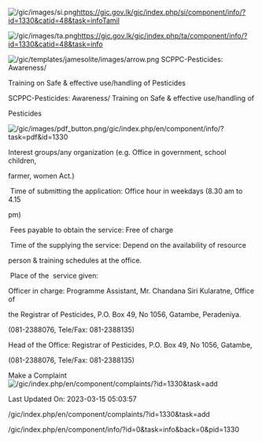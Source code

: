 <!-- Source: https://gic.gov.lk/gic/index.php/en/component/info/?id=1330&catid=48&task=info -->

![/gic/images/si.png](/gic/images/si.png)https://gic.gov.lk/gic/index.php/si/component/info/?id=1330&catid=48&task=infoTamil

![/gic/images/ta.png](/gic/images/ta.png)https://gic.gov.lk/gic/index.php/ta/component/info/?id=1330&catid=48&task=info

![/gic/templates/jamesolite/images/arrow.png](/gic/templates/jamesolite/images/arrow.png) SCPPC-Pesticides: Awareness/

Training on Safe & effective use/handling of Pesticides

SCPPC-Pesticides: Awareness/ Training on Safe & effective use/handling of

Pesticides

![/gic/images/pdf_button.png](/gic/images/pdf_button.png)/gic/index.php/en/component/info/?task=pdf&id=1330

Interest groups/any organization (e.g. Office in government, school children,

farmer, women Act.)

 Time of submitting the application: Office hour in weekdays (8.30 am to 4.15

pm)

 Fees payable to obtain the service: Free of charge

 Time of the supplying the service: Depend on the availability of resource

person & training schedules at the office.

 Place of the  service given:

Officer in charge: Programme Assistant, Mr. Chandana Siri Kularatne, Office of

the Registrar of Pesticides, P.O. Box 49, No 1056, Gatambe, Peradeniya.

(081-2388076, Tele/Fax: 081-2388135)

Head of the Office: Registrar of Pesticides, P.O. Box 49, No 1056, Gatambe,

(081-2388076, Tele/Fax: 081-2388135)

Make a Complaint ![/gic/index.php/en/component/complaints/?id=1330&task=add](/gic/index.php/en/component/complaints/?id=1330&task=add)

Last Updated On: 2023-03-15 05:03:57

/gic/index.php/en/component/complaints/?id=1330&task=add

/gic/index.php/en/component/info/?id=0&task=info&back=0&pid=1330